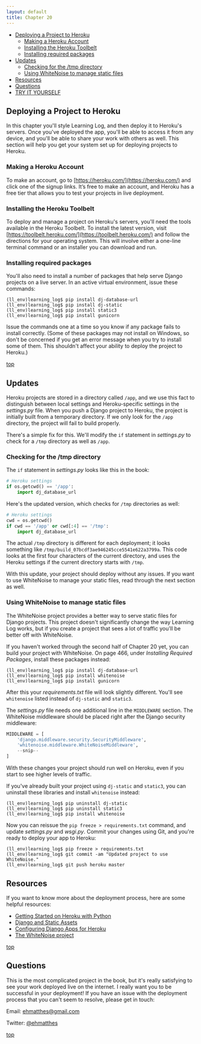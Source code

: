 ```yaml
---
layout: default
title: Chapter 20
---
```


- [Deploying a Project to Heroku](#deploying-a-project-to-heroku)
  - [Making a Heroku Account](#making-a-heroku-account)
  - [Installing the Heroku Toolbelt](#installing-the-heroku-toolbelt)
  - [Installing required packages](#installing-required-packages)
- [Updates](#updates)
  - [Checking for the /tmp directory](#checking-for-the-tmp-directory)
  - [Using WhiteNoise to manage static files](#using-whitenoise-to-manage-static-files)
- [Resources](#resources)
- [Questions](#questions)
- [TRY IT YOURSELF](#try-it-yourself)

Deploying a Project to Heroku
---

In this chapter you'll style Learning Log, and then deploy it to Heroku's servers. Once you've deployed the app, you'll be able to access it from any device, and you'll be able to share your work with others as well. This section will help you get your system set up for deploying projects to Heroku.

### Making a Heroku Account

To make an account, go to [https://heroku.com/](https://heroku.com/) and click one of the signup links. It’s free to make an account, and Heroku has a free tier that allows you to test your projects in live deployment.

### Installing the Heroku Toolbelt

To deploy and manage a project on Heroku's servers, you'll need the tools available in the Heroku Toolbelt. To install the latest version, visit [https://toolbelt.heroku.com/](https://toolbelt.heroku.com/) and follow the directions for your operating system. This will involve either a one-line terminal command or an installer you can download and run.

### Installing required packages

You'll also need to install a number of packages that help serve Django projects on a live server. In an active virtual environment, issue these commands:

    (ll_env)learning_log$ pip install dj-database-url
    (ll_env)learning_log$ pip install dj-static
    (ll_env)learning_log$ pip install static3
    (ll_env)learning_log$ pip install gunicorn

Issue the commands one at a time so you know if any package fails to install correctly. (Some of these packages may not install on Windows, so don't be concerned if you get an error message when you try to install some of them. This shouldn't affect your ability to deploy the project to Heroku.)

[top](#)

Updates
---

Heroku projects are stored in a directory called `/app`, and we use this fact to distinguish between local settings and Heroku-specific settings in the *settings.py* file. When you push a Django project to Heroku, the project is initially built from a temporary directory. If we only look for the `/app` directory, the project will fail to build properly.

There's a simple fix for this. We'll modify the `if` statement in *settings.py* to check for a `/tmp` directory as well as `/app`.

### Checking for the /tmp directory

The `if` statement in *settings.py* looks like this in the book:

```python
# Heroku settings
if os.getcwd() == '/app':
    import dj_database_url
```

Here's the updated version, which checks for `/tmp` directories as well:

```python
# Heroku settings
cwd = os.getcwd()
if cwd == '/app' or cwd[:4] == '/tmp':
    import dj_database_url
```

The actual `/tmp` directory is different for each deployment; it looks something like `/tmp/build_07bcdf3ae946245cce5541e622a3799a`. This code looks at the first four characters of the current directory, and uses the Heroku settings if the current directory starts with `/tmp`.

With this update, your project should deploy without any issues. If you want to use WhiteNoise to manage your static files, read through the next section as well.

### Using WhiteNoise to manage static files

The WhiteNoise project provides a better way to serve static files for Django projects. This project doesn't significantly change the way Learning Log works, but if you create a project that sees a lot of traffic you'll be better off with WhiteNoise.

If you haven't worked through the second half of Chapter 20 yet, you can build your project with WhiteNoise. On page 466, under *Installing Required Packages*, install these packages instead:

    (ll_env)learning_log$ pip install dj-database-url
    (ll_env)learning_log$ pip install whitenoise
    (ll_env)learning_log$ pip install gunicorn

After this your *requirements.txt* file will look slightly different. You'll see `whitenoise` listed instead of `dj-static` and `static3`.

The *settings.py* file needs one additional line in the `MIDDLEWARE` section. The WhiteNoise middleware should be placed right after the Django security middleware:

```python
MIDDLEWARE = [
    'django.middleware.security.SecurityMiddleware',
    'whitenoise.middleware.WhiteNoiseMiddleware',
    --snip--
]
```

With these changes your project should run well on Heroku, even if you start to see higher levels of traffic.

If you've already built your project using `dj-static` and `static3`, you can uninstall these libraries and install `whitenoise` instead:

    (ll_env)learning_log$ pip uninstall dj-static
    (ll_env)learning_log$ pip uninstall static3
    (ll_env)learning_log$ pip install whitenoise

Now you can reissue the `pip freeze > requirements.txt` command, and update *settings.py* and *wsgi.py*. Commit your changes using Git, and you're ready to deploy your app to Heroku:

    (ll_env)learning_log$ pip freeze > requirements.txt
    (ll_env)learning_log$ git commit -am "Updated project to use WhiteNoise."
    (ll_env)learning_log$ git push heroku master

Resources
---

If you want to know more about the deployment process, here are some helpful resources:

- [Getting Started on Heroku with Python](https://devcenter.heroku.com/articles/getting-started-with-python)
- [Django and Static Assets](https://devcenter.heroku.com/articles/django-assets)
- [Configuring Django Apps for Heroku](https://devcenter.heroku.com/articles/django-app-configuration)
- [The WhiteNoise project](http://whitenoise.evans.io/en/stable/index.html)

[top](#)

Questions
---

This is the most complicated project in the book, but it's really satisfying to see your work deployed live on the internet. I really want you to be successful in your deployment! If you have an issue with the deployment process that you can't seem to resolve, please get in touch:

Email: [ehmatthes@gmail.com](mailto:ehmatthes@gmail.com)

Twitter: [@ehmatthes](http://twitter.com/ehmatthes/)

[top](#)

